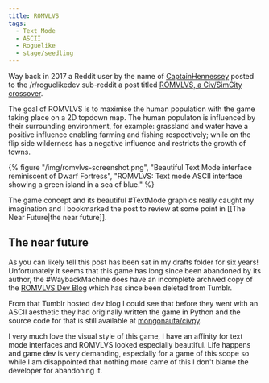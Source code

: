 ```yaml
---
title: ROMVLVS
tags: 
  - Text Mode
  - ASCII
  - Roguelike
  - stage/seedling
---
```


Way back in 2017 a Reddit user by the name of [CaptainHennessey](https://www.reddit.com/user/CaptainHennessey/) posted to the /r/roguelikedev sub-reddit a post titled [ROMVLVS, a Civ/SimCity crossover](https://www.reddit.com/r/roguelikedev/comments/6pyvja/romvlvs_a_civsimcity_crossover/). 

The goal of ROMVLVS is to maximise the human population with the game taking place on a 2D topdown map. The human populaton is influenced by their surrounding environment, for example: grassland and water have a positive influence enabling farming and fishing respectively; while on the flip side wilderness has a negative influence and restricts the growth of towns.

{% figure "/img/romvlvs-screenshot.png", "Beautiful Text Mode interface reminiscent of Dwarf Fortress", "ROMVLVS: Text mode ASCII interface showing a green island in a sea of blue." %}

The game concept and its beautiful #TextMode graphics really caught my imagination and I bookmarked the post to review at some point in [[The Near Future|the near future]].

## The near future

As you can likely tell this post has been sat in my drafts folder for six years! Unfortunately it seems that this game has long since been abandoned by its author, the #WaybackMachine does have an incomplete archived copy of the [ROMVLVS Dev Blog](https://web.archive.org/web/20141226070559/http://romvlvsgame.tumblr.com/) which has since been deleted from Tumblr.

From that Tumblr hosted dev blog I could see that before they went with an ASCII aesthetic they had originally written the game in Python and the source code for that is still available at [mongonauta/civpy](https://github.com/mongonauta/civpy).

I very much love the visual style of this game, I have an affinity for text mode interfaces and ROMVLVS looked especially beautiful. Life happens and game dev is very demanding, especially for a game of this scope so while I am disappointed that nothing more came of this I don't blame the developer for abandoning it.

